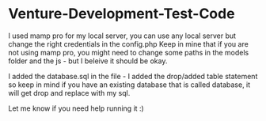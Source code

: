 # Venture-Development-Test-Code

I used mamp pro for my local server, you can use any local server but change the right credentials in the config.php
Keep in mine that if you are not using mamp pro, you might need to change some paths in the models folder and the js - but I beleive it should be okay.

I added the database.sql in the file - I added the drop/added table statement so keep in mind if you have an existing database that is called database, it will get drop and replace with my sql.

Let me know if you need help running it :)
